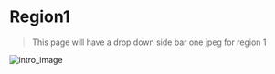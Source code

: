 # Region1

> This page will have a drop down side bar one jpeg for region 1

![intro_image](./images/astro_plot2.jpg)
